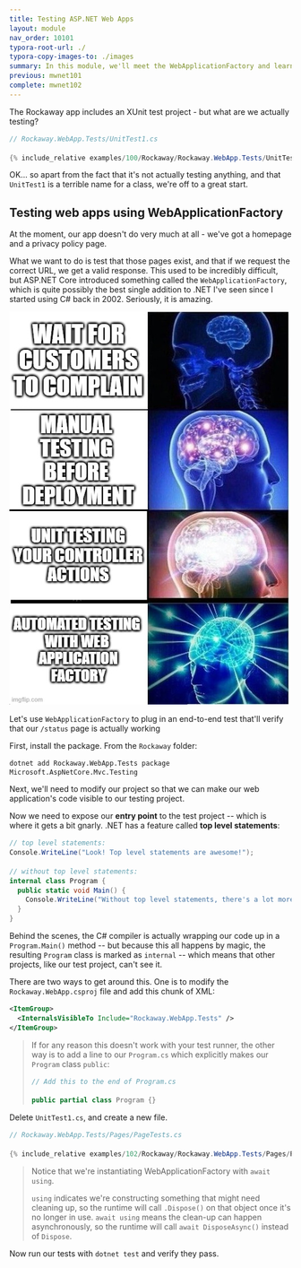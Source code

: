 ```yaml
---
title: Testing ASP.NET Web Apps
layout: module
nav_order: 10101
typora-root-url: ./
typora-copy-images-to: ./images
summary: In this module, we'll meet the WebApplicationFactory and learn how to write automated tests for ASP.NET Core web applications
previous: mwnet101
complete: mwnet102
---
```

The Rockaway app includes an XUnit test project - but what are we actually testing?

```csharp
// Rockaway.WebApp.Tests/UnitTest1.cs

{% include_relative examples/100/Rockaway/Rockaway.WebApp.Tests/UnitTest1.cs %}
```

OK... so apart from the fact that it's not actually testing anything, and that `UnitTest1` is a terrible name for a class, we're off to a great start.

## Testing web apps using WebApplicationFactory

At the moment, our app doesn't do very much at all - we've got a homepage and a privacy policy page.

What we want to do is test that those pages exist, and that if we request the correct URL, we get a valid response. This used to be incredibly difficult, but ASP.NET Core introduced something called the `WebApplicationFactory`, which is quite possibly the best single addition to .NET I've seen since I started using C# back in 2002. Seriously, it is amazing.

![web-application-factory-brain-meme](./images/web-application-factory-brain-meme.jpeg)



Let's use `WebApplicationFactory` to plug in an end-to-end test that'll verify that our `/status` page is actually working

First, install the package. From the `Rockaway` folder:

```dotnetcli
dotnet add Rockaway.WebApp.Tests package Microsoft.AspNetCore.Mvc.Testing
```

Next, we'll need to modify our project so that we can make our web application's code visible to our testing project.

Now we need to expose our **entry point** to the test project -- which is where it gets a bit gnarly. .NET has a feature called **top level statements**:

```csharp
// top level statements:
Console.WriteLine("Look! Top level statements are awesome!");

// without top level statements:
internal class Program {
  public static void Main() {
    Console.WriteLine("Without top level statements, there's a lot more boilerplate code");
  }
}
```

Behind the scenes, the C# compiler is actually wrapping our code up in a `Program.Main()` method -- but because this all happens by magic, the resulting `Program` class is marked as `internal` -- which means that other projects, like our test project, can't see it.

There are two ways to get around this. One is to modify the `Rockaway.WebApp.csproj` file and add this chunk of XML:

```xml
<ItemGroup>
  <InternalsVisibleTo Include="Rockaway.WebApp.Tests" />
</ItemGroup>
```

> If for any reason this doesn't work with your test runner, the other way is to add a line to our `Program.cs` which explicitly makes our `Program` class `public`:
>
> ```csharp
> // Add this to the end of Program.cs
> 
> public partial class Program {}
> ```

Delete `UnitTest1.cs`, and create a new file.

```csharp
// Rockaway.WebApp.Tests/Pages/PageTests.cs

{% include_relative examples/102/Rockaway/Rockaway.WebApp.Tests/Pages/PageTests.cs %}
```

> Notice that we're instantiating WebApplicationFactory with `await using`.
>
> `using` indicates we're constructing something that might need cleaning up, so the runtime will call `.Dispose()` on that object once it's no longer in use. `await using` means the clean-up can happen asynchronously, so the runtime will call `await DisposeAsync()` instead of `Dispose`.

Now run our tests with `dotnet test` and verify they pass.



